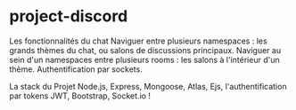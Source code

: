 # project-discord

Les fonctionnalités du chat
Naviguer entre plusieurs namespaces : les grands thèmes du chat, ou salons de discussions principaux.
Naviguer au sein d'un namespaces entre plusieurs rooms : les salons à l'intérieur d'un thème.
Authentification par sockets.

La stack du Projet
Node.js, Express, Mongoose, Atlas, Ejs, l'authentification par tokens JWT, Bootstrap, Socket.io !
